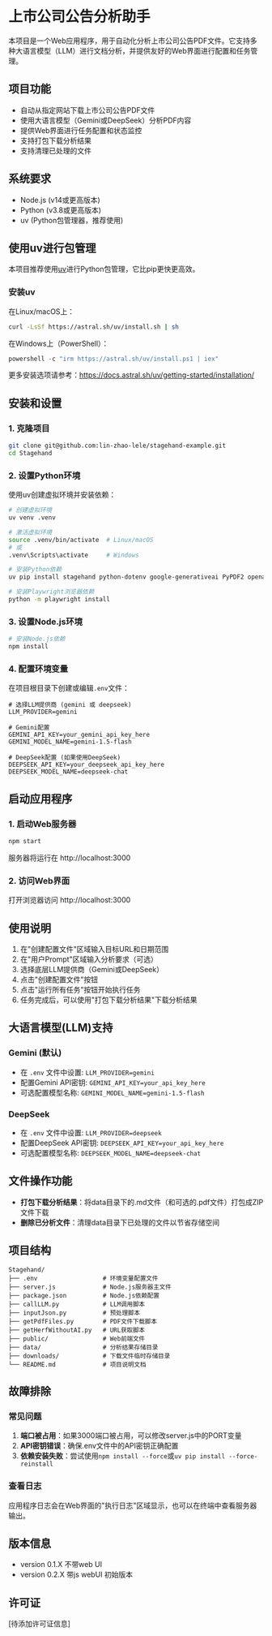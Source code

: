 # 上市公司公告分析助手

本项目是一个Web应用程序，用于自动化分析上市公司公告PDF文件。它支持多种大语言模型（LLM）进行文档分析，并提供友好的Web界面进行配置和任务管理。

## 项目功能

- 自动从指定网站下载上市公司公告PDF文件
- 使用大语言模型（Gemini或DeepSeek）分析PDF内容
- 提供Web界面进行任务配置和状态监控
- 支持打包下载分析结果
- 支持清理已处理的文件

## 系统要求

- Node.js (v14或更高版本)
- Python (v3.8或更高版本)
- uv (Python包管理器，推荐使用)

## 使用uv进行包管理

本项目推荐使用[uv](https://github.com/astral-sh/uv)进行Python包管理，它比pip更快更高效。

### 安装uv

在Linux/macOS上：
```bash
curl -LsSf https://astral.sh/uv/install.sh | sh
```

在Windows上（PowerShell）：
```powershell
powershell -c "irm https://astral.sh/uv/install.ps1 | iex"
```

更多安装选项请参考：https://docs.astral.sh/uv/getting-started/installation/

## 安装和设置

### 1. 克隆项目

```bash
git clone git@github.com:lin-zhao-lele/stagehand-example.git
cd Stagehand
```

### 2. 设置Python环境

使用uv创建虚拟环境并安装依赖：

```bash
# 创建虚拟环境
uv venv .venv

# 激活虚拟环境
source .venv/bin/activate  # Linux/macOS
# 或
.venv\Scripts\activate     # Windows

# 安装Python依赖
uv pip install stagehand python-dotenv google-generativeai PyPDF2 openai

# 安装Playwright浏览器依赖
python -m playwright install
```

### 3. 设置Node.js环境

```bash
# 安装Node.js依赖
npm install
```

### 4. 配置环境变量

在项目根目录下创建或编辑`.env`文件：

```env
# 选择LLM提供商 (gemini 或 deepseek)
LLM_PROVIDER=gemini

# Gemini配置
GEMINI_API_KEY=your_gemini_api_key_here
GEMINI_MODEL_NAME=gemini-1.5-flash

# DeepSeek配置 (如果使用DeepSeek)
DEEPSEEK_API_KEY=your_deepseek_api_key_here
DEEPSEEK_MODEL_NAME=deepseek-chat
```

## 启动应用程序

### 1. 启动Web服务器

```bash
npm start
```

服务器将运行在 http://localhost:3000

### 2. 访问Web界面

打开浏览器访问 http://localhost:3000

## 使用说明

1. 在"创建配置文件"区域输入目标URL和日期范围
2. 在"用户Prompt"区域输入分析要求（可选）
3. 选择底层LLM提供商（Gemini或DeepSeek）
4. 点击"创建配置文件"按钮
5. 点击"运行所有任务"按钮开始执行任务
6. 任务完成后，可以使用"打包下载分析结果"下载分析结果

## 大语言模型(LLM)支持

### Gemini (默认)
- 在 `.env` 文件中设置: `LLM_PROVIDER=gemini`
- 配置Gemini API密钥: `GEMINI_API_KEY=your_api_key_here`
- 可选配置模型名称: `GEMINI_MODEL_NAME=gemini-1.5-flash`

### DeepSeek
- 在 `.env` 文件中设置: `LLM_PROVIDER=deepseek`
- 配置DeepSeek API密钥: `DEEPSEEK_API_KEY=your_api_key_here`
- 可选配置模型名称: `DEEPSEEK_MODEL_NAME=deepseek-chat`

## 文件操作功能

- **打包下载分析结果**：将data目录下的.md文件（和可选的.pdf文件）打包成ZIP文件下载
- **删除已分析文件**：清理data目录下已处理的文件以节省存储空间

## 项目结构

```
Stagehand/
├── .env                  # 环境变量配置文件
├── server.js             # Node.js服务器主文件
├── package.json          # Node.js依赖配置
├── callLLM.py            # LLM调用脚本
├── inputJson.py          # 预处理脚本
├── getPdfFiles.py        # PDF文件下载脚本
├── getHerfWithoutAI.py   # URL获取脚本
├── public/               # Web前端文件
├── data/                 # 分析结果存储目录
├── downloads/            # 下载文件临时存储目录
└── README.md             # 项目说明文档
```

## 故障排除

### 常见问题

1. **端口被占用**：如果3000端口被占用，可以修改server.js中的PORT变量
2. **API密钥错误**：确保.env文件中的API密钥正确配置
3. **依赖安装失败**：尝试使用`npm install --force`或`uv pip install --force-reinstall`

### 查看日志

应用程序日志会在Web界面的"执行日志"区域显示，也可以在终端中查看服务器输出。

## 版本信息

- version 0.1.X 不带web UI
- version 0.2.X 带js webUI 初始版本

## 许可证

[待添加许可证信息]